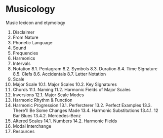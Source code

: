 # Musicology
Music lexicon and etymology

1. Disclaimer
2. From Nature
3. Phonetic Language
4. Sound
5. Frequencies
6. Harmonics
7. Intervals
8. Notation
   8.1. Pentagram
   8.2. Symbols
   8.3. Duration
   8.4. Time Signature
   8.5. Clefs
   8.6. Accidentals
   8.7. Letter Notation
9. Scale
10. Major Scale
    10.1. Major Scales
    10.2. Key Signatures
11. Chords
    11.1. Naming
    11.2. Harmonic Fields of Major Scales
12. Inversions
    12.1. Major Scale Modes
13. Harmonic Rhythm & Function
13. Harmonic Progression
    13.1. Perfercterer
    13.2. Perfect Examples
    13.3. There'll Be Some Changes Made
    13.4. Harmonic Substitutions
          13.4.1. 12 Bar Blues
          13.4.2. Mercedes-Benz
14. Altered Scales
    14.1. Numbers
    14.2. Harmonic Fields
15. Modal Interchange
16. Resources

   

